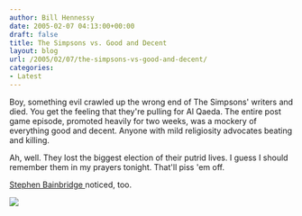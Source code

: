 ```yaml
---
author: Bill Hennessy
date: 2005-02-07 04:13:00+00:00
draft: false
title: The Simpsons vs. Good and Decent
layout: blog
url: /2005/02/07/the-simpsons-vs-good-and-decent/
categories:
- Latest
---
```


Boy, something evil crawled up the wrong end of The Simpsons' writers and died. You get the feeling that they're pulling for Al Qaeda. The entire post game episode, promoted heavily for two weeks, was a mockery of everything good and decent. Anyone with mild religiosity advocates beating and killing.




Ah, well. They lost the biggest election of their putrid lives. I guess I should remember them in my prayers tonight. That'll piss 'em off. 




[Stephen Bainbridge ](https://www.professorbainbridge.com/2005/02/the_postsuper_b.html)noticed, too.

![](https://blog.billhennessy.com/aggbug.aspx?PostID=1034)

